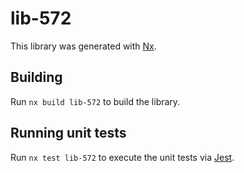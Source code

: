 # lib-572

This library was generated with [Nx](https://nx.dev).

## Building

Run `nx build lib-572` to build the library.

## Running unit tests

Run `nx test lib-572` to execute the unit tests via [Jest](https://jestjs.io).
